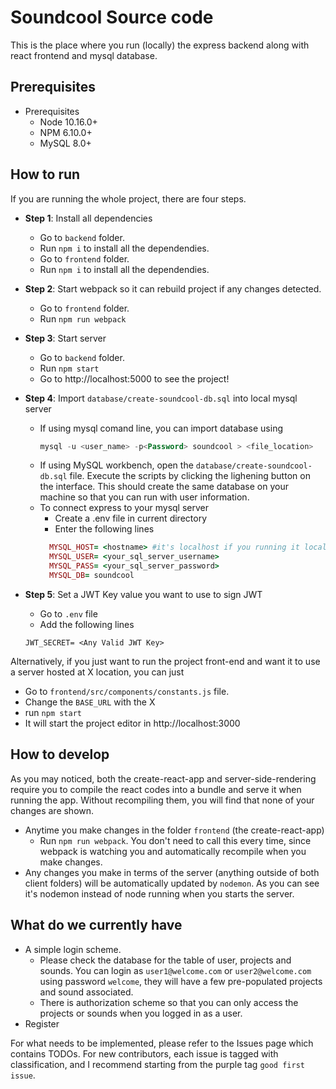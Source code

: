 # Soundcool Source code

This is the place where you run (locally) the express backend
along with react frontend and mysql database.

## Prerequisites
- Prerequisites
  - Node 10.16.0+ 
  - NPM 6.10.0+
  - MySQL 8.0+

## How to run

If you are running the whole project, there are four steps.

- **Step 1**: Install all dependencies
  - Go to `backend` folder.
  - Run `npm i` to install all the dependendies.
  - Go to `frontend` folder.
  - Run `npm i` to install all the dependendies.
  
- **Step 2**: Start webpack so it can rebuild project if any changes detected.
  - Go to `frontend` folder.
  - Run `npm run webpack`
  
- **Step 3**: Start server
  - Go to `backend` folder.
  - Run `npm start`
  - Go to http://localhost:5000 to see the project!
  
- **Step 4**: Import `database/create-soundcool-db.sql` into local mysql server
  - If using mysql comand line, you can import database using
    ```sql
    mysql -u <user_name> -p<Password> soundcool > <file_location>
    ```
  - If using MySQL workbench, open the `database/create-soundcool-db.sql` file.
    Execute the scripts by clicking the lighening button on the interface. This should create
    the same database on your machine so that you can run with user information.
  - To connect express to your mysql server
    - Create a .env file in current directory
    - Enter the following lines
    ```ruby
      MYSQL_HOST= <hostname> #it's localhost if you running it locally
      MYSQL_USER= <your_sql_server_username> 
      MYSQL_PASS= <your_sql_server_password>
      MYSQL_DB= soundcool
    ```
- **Step 5**: Set a JWT Key value you want to use to sign JWT
  - Go to `.env` file
  - Add the following lines
  ```
  JWT_SECRET= <Any Valid JWT Key>
  ```

Alternatively, if you just want to run the project front-end and want it to use a server hosted at X location, you can just

- Go to `frontend/src/components/constants.js` file.
- Change the `BASE_URL` with the X
- run `npm start`
- It will start the project editor in http://localhost:3000

## How to develop

As you may noticed, both the create-react-app and server-side-rendering
require you to compile the react codes into a bundle and serve it when running the app.
Without recompiling them, you will find that none of your changes are shown.

- Anytime you make changes in the folder `frontend` (the create-react-app)
  - Run `npm run webpack`. You don't need to call this every time, since webpack is watching you and automatically recompile when you make changes.
- Any changes you make in terms of the server (anything outside of both client folders)
  will be automatically updated by `nodemon`. As you can see it's nodemon instead of node
  running when you starts the server.

## What do we currently have

- A simple login scheme.
  - Please check the database for the table of user, projects and sounds.
    You can login as `user1@welcome.com` or `user2@welcome.com` using password `welcome`, they will have a few pre-populated projects and
    sound associated.
  - There is authorization scheme so that you can only access the projects or sounds
    when you logged in as a user.
- Register

For what needs to be implemented, please refer to the Issues page which contains TODOs.
For new contributors, each issue is tagged with classification, and I recommend starting from
the purple tag `good first issue`.

